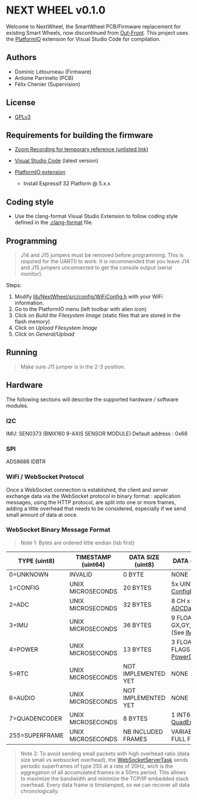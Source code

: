# NEXT WHEEL v0.1.0

Welcome to NextWheel, the SmartWheel PCB/Firmware replacement for existing Smart Wheels, now discontinued from [Out-Front](https://out-front.com). This project uses the [PlatformIO](https://platformio.org/) extension for Visual Studio Code for compilation.

## Authors

* Dominic Létourneau (Firmware)
* Antoine Parrinello (PCB)
* Félix Chenier (Supervision)

## License

* [GPLv3](https://www.gnu.org/licenses/gpl-3.0.txt)

## Requirements for building the firmware

* [Zoom Recording for temporary reference (unlisted link)](https://uqam.ca.panopto.com/Panopto/Pages/Viewer.aspx?id=369eabaa-aeb1-4282-85cf-af47011472e2)

* [Visual Studio Code](https://code.visualstudio.com/download) (latest version)
* [PlatformIO extension](https://platformio.org/)
  * Install Espressif 32 Platform @ 5.x.x

## Coding style

* Use the clang-format Visual Studio Extension to follow coding style defined in the [.clang-format](.clang-format) file.

## Programming

> J14 and J15 jumpers must be removed before programming. This is required for the UART0 to work.
> It is recommended that you leave J14 and J15 jumpers unconnected to get the console output (serial monitor).

Steps:

1. Modify [lib/NextWheel/src/config/WiFiConfig.h](lib/NextWheel/src/config/WiFiConfig.h) with your WiFi information.
2. Go to the PlatformIO menu (left toolbar with alien icon)
3. Click on *Build the Filesystem Image* (static files that are stored in the flash memory)
4. Click on *Upload Filesystem Image*
5. Click on *General/Upload*

## Running

> Make sure J11 jumper is in the 2-3 position.

## Hardware

The following sections will describe the supported hardware / software modules.

### I2C

IMU: SEN0373 (BMX160 9-AXIS SENSOR MODULE)
Default address : 0x68

### SPI

ADS8688  IDBTR

### WiFi / WebSocket Protocol

Once a WebSocket connection is established, the client and server exchange data via the WebSocket protocol in binary format : application messages, using the HTTP protocol, are split into one or more frames, adding a little overhead that needs to be considered, especially if we send small amount of data at once.

### WebSocket Binary Message Format

> Note 1: Bytes are ordered little endian (lsb first)

| TYPE (uint8)   | TIMESTAMP (uint64)   | DATA SIZE (uint8)   | DATA (variable byte(s)) |
|----------------|----------------------|---------------------|-------------------------|
| 0=UNKNOWN      | INVALID              | 0 BYTE              | NONE                    |
| 1=CONFIG       | UNIX MICROSECONDS    | 20 BYTES            | 5x UINT32 (See [ConfigData](lib/NextWheel/src/config/GlobalConfig.h)) |
| 2=ADC          | UNIX MICROSECONDS    | 32 BYTES            | 8 CH x FLOAT32 (See [ADCDataFrame](lib/NextWheel/src/data/ADCDataFrame.h)) |
| 3=IMU          | UNIX MICROSECONDS    | 36 BYTES            | 9 FLOAT32 (AX,AY,AZ, GX,GY,GZ, MX,MY,MZ) (See [IMUDataFrame](lib/NextWheel/src/data/IMUDataFrame.h)) |
| 4=POWER        | UNIX MICROSECONDS    | 13 BYTES            | 3 FLOAT32 (V,I,P) + FLAGS (uint8) (See [PowerDataFrame](lib/NextWheel/src/data/PowerDataFrame.h)) |
| 5=RTC          | UNIX MICROSECONDS    | NOT IMPLEMENTED YET | NONE                    |
| 6=AUDIO        | UNIX MICROSECONDS    | NOT IMPLEMENTED YET | NONE                    |
| 7=QUADENCODER  | UNIX MICROSECONDS    | 8 BYTES             | 1 INT64 (See [QuadEncoderDataFrame](lib/NextWheel/src/data/QuadEncoderDataFrame.h))|
| 255=SUPERFRAME | UNIX MICROSECONDS    | NB INCLUDED FRAMES  | VARIABLE NUMBER OF FULL FRAMES |

> Note 2: To avoid sending small packets with high overhead ratio (data size small vs websocket overhead), the [WebSocketServerTask](src/tasks/WebSocketServerTask.h) sends periodic superframes of type 255 at a rate of 20Hz, wich is the aggregation of all accumulated frames in a 50ms period. This allows to maximize the bandwidth and minimize the TCP/IP embedded stack overhead. Every data frame is timstamped, so we can recover all data chronologically.
